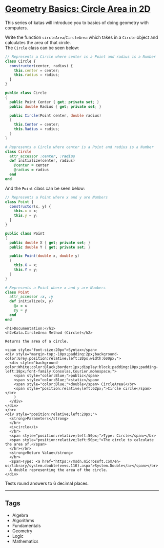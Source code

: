 # [Geometry Basics: Circle Area in 2D](https://www.codewars.com/kata/58e3f824a33b52c1dc0001c0)

This series of katas will introduce you to basics of doing geometry with computers.

Write the function `circleArea`/`CircleArea` which takes in a `Circle` object and calculates the area of that circle.</br>
The `Circle` class can be seen below:

```javascript
// Represents a Circle where center is a Point and radius is a Number
class Circle {
  constructor(center, radius) {
    this.center = center;
    this.radius = radius;
  }
}
```

```csharp
public class Circle
{
  public Point Center { get; private set; }
  public double Radius { get; private set; }

  public Circle(Point center, double radius)
  {
    this.Center = center;
    this.Radius = radius;
  }
}
```

```ruby
# Represents a Circle where center is a Point and radius is a Number
class Circle
  attr_accessor :center, :radius
  def initialize(center, radius)
    @center = center
    @radius = radius
  end
end
```

And the `Point` class can be seen below:

```javascript
// Represents a Point where x and y are Numbers
class Point {
  constructor(x, y) {
    this.x = x;
    this.y = y;
  }
}
```

```csharp
public class Point
{
  public double X { get; private set; }
  public double Y { get; private set; }

  public Point(double x, double y)
  {
    this.X = x;
    this.Y = y;
  }
}
```

```ruby
# Represents a Point where x and y are Numbers
class Point
  attr_accessor :x, :y
  def initialize(x, y)
    @x = x
    @y = y
  end
end
```

<!-- C# documentation -->

```if:csharp
<h1>Documentation:</h1>
<h2>Kata.CircleArea Method (Circle)</h2>

Returns the area of a circle.

<span style="font-size:20px">Syntax</span>
<div style="margin-top:-10px;padding:2px;background-color:Grey;position:relative;left:20px;width:600px;">
  <div style="background-color:White;color:Black;border:1px;display:block;padding:10px;padding-left:18px;font-family:Consolas,Courier,monospace;">
    <span style="color:Blue;">public</span>
    <span style="color:Blue;">static</span>
    <span style="color:Blue;">double</span> CircleArea(</br>
    <span style="position:relative;left:62px;">Circle circle</span></br>
    )
  </div>
</div>
</br>
<div style="position:relative;left:20px;">
  <strong>Parameters</strong>
  </br>
  <i>circle</i>
  </br>
  <span style="position:relative;left:50px;">Type: Circle</span></br>
  <span style="position:relative;left:50px;">The circle to calculate the area of.</span>
  </br></br>
  <strong>Return Value</strong>
  </br>
  <span>Type: <a href="https://msdn.microsoft.com/en-us/library/system.double(v=vs.110).aspx">System.Double</a></span></br>
  A double representing the area of the circle.
</div>
```

<!-- end C# documentation -->

Tests round answers to 6 decimal places.

---

## Tags

- Algebra
- Algorithms
- Fundamentals
- Geometry
- Logic
- Mathematics
